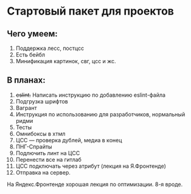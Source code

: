 # Стартовый пакет для проектов

## Чего умеем:
1. Поддержка лесс, постцсс
2. Есть бейбл
3. Минификация картинок, свг, цсс и жс.

## В планах:
1. ~~eslint.~~ Написать инструкцию по добавлению eslint-файла
2. Подгрузка шрифтов
3. Вагрант
4. Инструкция по использованию для разработчиков, нормальный ридми
5. Тесты
6. Омнибоксы в хтмл
7. ЦСС — проверка дублей, медиа в конец
8. ПНГ-Спрайты
9. Подлючить линт на ЦСС
10. Перенести все на гитлаб
11. ЦСС подключать через атрибут (лекция на Я.Фронтенде)
12. Отправка на сервер.

На Яндекс.Фронтенде хорошая лекция по оптимизации. 8-я вроде.